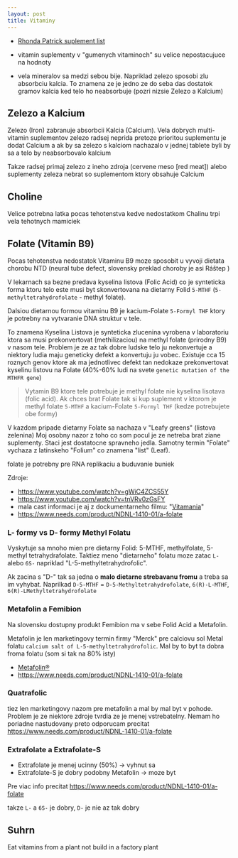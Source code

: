 ```yaml
---
layout: post
title: Vitaminy
---
```



* [Rhonda Patrick suplement list](https://fastlifehacks.com/dr-rhonda-patricks-supplements-list/#Nicotinamide_Riboside)



* vitamin suplementy v "gumenych vitaminoch" su velice nepostacujuce na hodnoty
* vela mineralov sa medzi sebou bije. Napriklad zelezo sposobi zlu
  absorbciu kalcia. To znamena ze je jedno ze do seba das dostatok
  gramov kalcia ked telo ho neabsorbuje (pozri nizsie Zelezo a Kalcium)

## Zelezo a Kalcium

Zelezo (Iron) zabranuje absorbcii Kalcia (Calcium). 
Vela dobrych multi-vitamin suplementov zelezo radsej neprida pretoze
prioritou suplementu je dodat Calcium a ak by sa zelezo s kalciom
nachazalo v jednej tablete byli by sa a telo by neabsorbovalo kalcium

Takze radsej primaj zelezo z ineho zdroja (cervene meso [red meat])
alebo suplementy zeleza nebrat so suplementom ktory obsahuje Calcium

## Choline

Velice potrebna latka pocas tehotenstva kedve nedostatkom Chalinu trpi
vela tehotnych mamiciek


## Folate (Vitamin B9)

Pocas tehotenstva nedostatok Vitaminu B9 moze sposobit u vyvoji dietata
chorobu NTD (neural tube defect, slovensky preklad choroby je asi
Ráštep )

V lekarnach sa bezne predava kyselina listova (Folic Acid) co je
synteticka forma ktoru telo este musi byt skonvertovana na dietarny Folid
`5-MTHF` (`5-methyltetrahydrofolate` - methyl folate).

Dalsiou dietarnou formou vitaminu B9 je kacium-Folate `5-Formyl THF`
ktory je potrebny na vytvaranie DNA struktur v tele.

To znamena Kyselina Listova je synteticka zlucenina vyrobena v
laboratoriu ktora sa musi
prekonvertovat (methilizaciou) na methyl folate (prirodny B9) v nasom tele.
 Problem je ze az tak dobre
ludske telo ju nekonvertuje a niektory ludia maju geneticky defekt a
konvertuju ju vobec. Existuje cca 15 roznych genov ktore ak ma
jednotlivec
defekt tan nedokaze prekonvertovat kyselinu listovu na Folate (40%-60%
ludi na svete `genetic mutation of the MTHFR gene`)


> Vytamin B9 ktore tele potrebuje je methyl folate nie kyselina
> lisotava (folic acid). Ak chces brat Folate tak si kup suplement 
> v ktorom je methyl folate `5-MTHF` a kacium-Folate `5-Formyl THF`
> (kedze potrebujete obe formy)

V kazdom pripade dietarny Folate  sa nachaza v "Leafy greens" (listova
zelenina) Moj osobny nazor z toho co som pocul je ze netreba brat ziane
suplementy. Staci jest dostatocne spravneho jedla. Samotny termin
"Folate" vychaza z latinskeho "Folium" co znamena "list" (Leaf).


folate je potrebny pre RNA replikaciu a buduvanie buniek

Zdroje:

* <https://www.youtube.com/watch?v=gWiC4ZCS55Y>
* <https://www.youtube.com/watch?v=tnVRv0zGsFY>
* mala cast informaci je aj z dockumentarneho  filmu: "[Vitamania](https://www.vitamaniathemovie.com/)"
* <https://www.needs.com/product/NDNL-1410-01/a-folate>

### L- formy vs D- formy Methyl Folatu

Vyskytuje sa mnoho mien pre dietarny Folid: 5-MTHF, methylfolate, 5-methyl tetrahydrafolate. Taktiez meno "dietarneho" folatu moze zatac `L-` alebo `6S-` napriklad "L-5-methyltetrahydrofolic".

Ak zacina s "D-" tak sa jedna o **malo dietarne strebavanu fromu** a
treba sa im vyhybat. Naprilkad `D-5-MTHF` =
`D-5-Methyltetrahydrofolate`, `6(R)-L-MTHF`, `6(R)-LMethyltetrahydrofolate`


### Metafolin a Femibion

Na slovensku dostupny produkt Femibion ma v sebe Folid Acid a Metafolin.

Metafolin je len marketingovy termin firmy "Merck" pre calciovu sol Metal folatu `calcium salt of L-5-methyltetrahydrofolic`. Mal by to byt ta dobra froma folatu (som si tak na 80% isty)


* [Metafolin®](http://www.merckmillipore.com/SE/en/products/small-molecule-pharmaceuticals/bulk-api/folates/l-metafolin/Metafolin/okeb.qB.qsoAAAFp2m8bIm4h,nav)
* <https://www.needs.com/product/NDNL-1410-01/a-folate>

### Quatrafolic

tiez len marketingovy nazom pre metafolin a mal by mal byt v pohode.
Problem je ze niektore zdroje tvrdia ze je menej vstrebatelny. Nemam ho
poriadne nastudovany preto odporucam precitat <https://www.needs.com/product/NDNL-1410-01/a-folate>


### Extrafolate a Extrafolate-S 

* Extrafolate je menej ucinny (50%)  -> vyhnut sa 
* Extrafolate-S je dobry podobny Metafolin -> moze byt

Pre viac info precitat <https://www.needs.com/product/NDNL-1410-01/a-folate>

takze `L-` a `6S-` je dobry, `D-` je nie az tak dobry

## Suhrn

Eat vitamins from a plant not build in a factory plant
